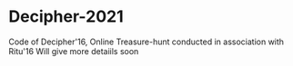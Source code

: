 # Decipher-2021
Code of Decipher'16, Online Treasure-hunt conducted in association with Ritu'16 
 Will give more detaiils soon
